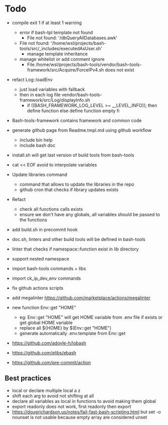 # Todo

- compile exit 1 if at least 1 warning
  - error if bash-tpl template not found
    - File not found: '/dbQueryAllDatabases.awk'
  - File not found:
    '/home/wsl/projects/bash-tools/src/\_includes/executedAsUser.sh'
    - manage template inheritance
  - manage whitelist or add comment ignore
    - File
      /home/wsl/projects/bash-tools/vendor/bash-tools-framework/src/Acquire/ForceIPv4.sh
      does not exist
- refact Log::loadEnv
  - just load variables with fallback
  - then in each log file vendor/bash-tools-framework/src/Log/displayInfo.sh
    - if ((BASH_FRAMEWORK_LOG_LEVEL >= \_\_LEVEL_INFO)); then define function
      else define function empty fi
- Bash-tools-framework contains framework and common code

- generate github page from Readme.tmpl.md using github workflow
  - include bin help
  - include bash doc
- install.sh will get last version of build tools from bash-tools
- cat << EOF avoid to interpolate variables
- Update libraries command

  - command that allows to update the libraries in the repo
  - github cron that checks if library updates exists

- Refact
  - check all functions calls exists
  - ensure we don't have any globals, all variables should be passed to the
    functions
- add build.sh in precommit hook
- doc.sh, linters and other build tools will be defined in bash-tools
- linter that checks if namespace::function exist in lib directory
- support nested namespace
- import bash-tools commands + libs
- import ck_ip_dev_env commands
- fix github actions scripts
- add megalinter <https://github.com/marketplace/actions/megalinter>
- new function Env::get "HOME"
  - eg: Env::get "HOME" will get HOME variable from .env file if exists or get
    global HOME variable
  - replace all ${HOME} by $(Env::get "HOME")
  - generate automatically .env.template from Env::get
- <https://github.com/adoyle-h/lobash>
- <https://github.com/elibs/ebash>
- <https://github.com/pre-commit/action>

## Best practices

- local or declare multiple local a z
- shift each arg to avoid not shifting at all
- declare all variables as local in functions to avoid making them global
- export readonly does not work, first readonly then export
- <https://dougrichardson.us/notes/fail-fast-bash-scripting.html> but set -o
  nounset is not usable because empty array are considered unset
